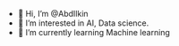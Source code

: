 - 👋 Hi, I’m @AbdIlkin
- 👀 I’m interested in AI, Data science.
- 🌱 I’m currently learning Machine learning

<!---
AbdIlkin/AbdIlkin is a ✨ special ✨ repository because its `README.md` (this file) appears on your GitHub profile.
You can click the Preview link to take a look at your changes.
--->
